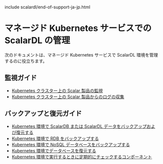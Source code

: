 include scalardl/end-of-support-ja-jp.html

# マネージド Kubernetes サービスでの ScalarDL の管理

次のドキュメントは、マネージド Kubernetes サービスで ScalarDL 環境を管理するのに役立ちます。

## 監視ガイド

* [Kubernetes クラスター上の Scalar 製品の監視](K8sMonitorGuide.md)
* [Kubernetes クラスター上の Scalar 製品からのログの収集](K8sLogCollectionGuide.md)

## バックアップと復元ガイド

* [Kubernetes 環境で ScalarDB または ScalarDL データをバックアップおよび復元する](BackupRestoreGuide.md)
* [Kubernetes 環境で RDB をバックアップする](BackupRDB.md)
* [Kubernetes 環境で NoSQL データベースをバックアップする](BackupNoSQL.md)
* [Kubernetes 環境でデータベースを復元する](RestoreDatabase.md)
* [Kubernetes 環境で実行するときに定期的にチェックするコンポーネント](RegularCheck.md)
